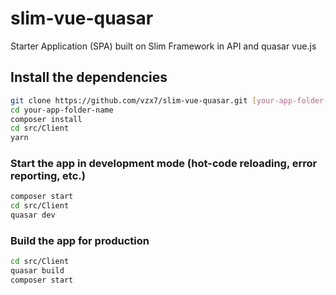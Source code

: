 # slim-vue-quasar

Starter Application (SPA) built on Slim Framework in API and quasar vue.js

## Install the dependencies

```bash
git clone https://github.com/vzx7/slim-vue-quasar.git [your-app-folder-name]
cd your-app-folder-name
composer install
cd src/Client
yarn
```

### Start the app in development mode (hot-code reloading, error reporting, etc.)

```bash
composer start
cd src/Client
quasar dev
```

### Build the app for production

```bash
cd src/Client
quasar build
composer start
```
